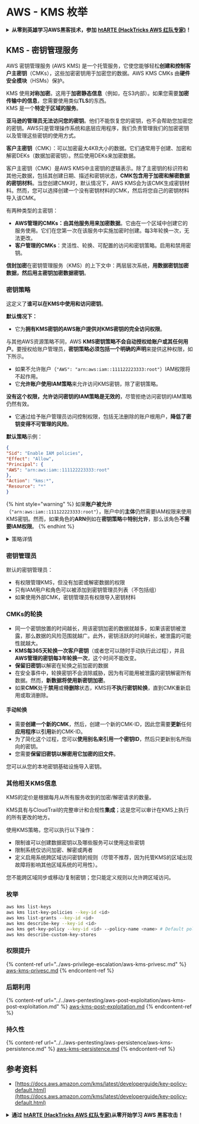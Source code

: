 # AWS - KMS 枚举

<details>

<summary><strong>从零到英雄学习AWS黑客技术，参加</strong> <a href="https://training.hacktricks.xyz/courses/arte"><strong>htARTE (HackTricks AWS 红队专家)</strong></a><strong>！</strong></summary>

支持HackTricks的其他方式：

* 如果您想在 **HackTricks中看到您的公司广告** 或 **下载HackTricks的PDF**，请查看[**订阅计划**](https://github.com/sponsors/carlospolop)！
* 获取[**官方PEASS & HackTricks商品**](https://peass.creator-spring.com)
* 发现[**PEASS家族**](https://opensea.io/collection/the-peass-family)，我们独家的[**NFTs系列**](https://opensea.io/collection/the-peass-family)
* **加入** 💬 [**Discord群组**](https://discord.gg/hRep4RUj7f) 或 [**telegram群组**](https://t.me/peass) 或在 **Twitter** 🐦 上**关注**我 [**@carlospolopm**](https://twitter.com/carlospolopm)**。**
* **通过向** [**HackTricks**](https://github.com/carlospolop/hacktricks) 和 [**HackTricks Cloud**](https://github.com/carlospolop/hacktricks-cloud) github仓库提交PR来分享您的黑客技巧。

</details>

## KMS - 密钥管理服务

AWS 密钥管理服务 (AWS KMS) 是一个托管服务，它使您能够轻松**创建和控制客户主密钥**（CMKs），这些加密密钥用于加密您的数据。AWS KMS CMKs 由**硬件安全模块**（HSMs）保护。

KMS 使用**对称加密**。这用于**加密静态信息**（例如，在S3内部）。如果您需要**加密传输中的信息**，您需要使用类似**TLS**的东西。\
KMS 是一个**特定于区域的服务**。

**亚马逊的管理员无法访问您的密钥**。他们不能恢复您的密钥，也不会帮助您加密您的密钥。AWS只是管理操作系统和底层应用程序，我们负责管理我们的加密密钥以及管理这些密钥的使用方式。

**客户主密钥**（CMK）：可以加密最大4KB大小的数据。它们通常用于创建、加密和解密DEKs（数据加密密钥）。然后使用DEKs来加密数据。

客户主密钥（CMK）是AWS KMS中主密钥的逻辑表示。除了主密钥的标识符和其他元数据，包括其创建日期、描述和密钥状态，**CMK包含用于加密和解密数据的密钥材料**。当您创建CMK时，默认情况下，AWS KMS会为该CMK生成密钥材料。然而，您可以选择创建一个没有密钥材料的CMK，然后将您自己的密钥材料导入该CMK。

有两种类型的主密钥：

* **AWS管理的CMKs：由其他服务用来加密数据**。它由在一个区域中创建它的服务使用。它们在您第一次在该服务中实施加密时创建。每3年轮换一次，无法更改。
* **客户管理的CMKs**：灵活性、轮换、可配置的访问和密钥策略。启用和禁用密钥。

**信封加密**在密钥管理服务（KMS）的上下文中：两层层次系统，**用数据密钥加密数据，然后用主密钥加密数据密钥**。

### 密钥策略

这定义了**谁可以在KMS中使用和访问密钥**。

**默认情况下：**

*   它为**拥有KMS密钥的AWS账户提供对KMS密钥的完全访问权限**。

与其他AWS资源策略不同，AWS **KMS密钥策略不会自动授权给账户或其任何用户**。要授权给账户管理员，**密钥策略必须包括一个明确的声明**来提供这种权限，如下所示。

* 如果不允许账户（`"AWS": "arn:aws:iam::111122223333:root"`）IAM权限将不起作用。
*   它**允许账户使用IAM策略**来允许访问KMS密钥，除了密钥策略。

**没有这个权限，允许访问密钥的IAM策略是无效的**，尽管拒绝访问密钥的IAM策略仍然有效。
* 它通过给予账户管理员访问控制权限，包括无法删除的账户根用户，**降低了密钥变得不可管理的风险**。

**默认策略**示例：
```json
{
"Sid": "Enable IAM policies",
"Effect": "Allow",
"Principal": {
"AWS": "arn:aws:iam::111122223333:root"
},
"Action": "kms:*",
"Resource": "*"
}
```
{% hint style="warning" %}
如果**账户被允许**（`"arn:aws:iam::111122223333:root"`），账户中的**主体**仍然需要IAM权限来使用KMS密钥。然而，如果角色的**ARN**例如在**密钥策略**中**特别允许**，那么该角色**不需要IAM权限**。
{% endhint %}

<details>

<summary>策略详情</summary>

策略的属性：

* 基于JSON的文档
* 资源 --> 受影响的资源（可以是"\*"）
* 操作 --> kms:Encrypt, kms:Decrypt, kms:CreateGrant ...（权限）
* 效果 --> 允许/拒绝
* 主体 --> 受影响的arn
* 条件（可选） --> 给予权限的条件

授权：

* 允许将您的权限委托给您AWS账户内的另一个AWS主体。您需要使用AWS KMS API来创建它们。可以指定CMK标识符、授权主体和所需的操作级别（Decrypt, Encrypt, GenerateDataKey...）
* 授权创建后，将发放GrantToken和GratID

**访问**：

* 通过**密钥策略** -- 如果存在，这将**优先**于IAM策略
* 通过**IAM策略**
* 通过**授权**

</details>

### 密钥管理员

默认的密钥管理员：

* 有权限管理KMS，但没有加密或解密数据的权限
* 只有IAM用户和角色可以被添加到密钥管理员列表（不包括组）
* 如果使用外部CMK，密钥管理员有权限导入密钥材料

### CMKs的轮换

* 同一个密钥放置的时间越长，用该密钥加密的数据就越多，如果该密钥被泄露，那么数据的风险范围就越广。此外，密钥活跃的时间越长，被泄露的可能性就越大。
* **KMS每365天轮换一次客户密钥**（或者您可以随时手动执行此过程），并且**AWS管理的密钥每3年轮换一次**，这个时间不能改变。
* **保留旧密钥**以解密在轮换之前加密的数据
* 在安全事件中，轮换密钥不会消除威胁，因为有可能用被泄露的密钥解密所有数据。然而，**新数据将使用新密钥加密**。
* 如果**CMK**处于**禁用**或**待删除**状态，KMS将**不执行密钥轮换**，直到CMK重新启用或取消删除。

#### 手动轮换

* 需要**创建一个新的CMK**，然后，创建一个新的CMK-ID，因此您需要**更新**任何**应用程序**以**引用**新的CMK-ID。
* 为了简化这个过程，您可以**使用别名来引用一个密钥ID**，然后只更新别名所指向的密钥。
* 您需要**保留旧密钥以解密用它加密的旧文件**。

您可以从您的本地密钥基础设施导入密钥。

### 其他相关KMS信息

KMS的定价是根据每月从所有服务收到的加密/解密请求的数量。

KMS具有与CloudTrail的完整审计和合规性**集成**；这是您可以审计在KMS上执行的所有更改的地方。

使用KMS策略，您可以执行以下操作：

* 限制谁可以创建数据密钥以及哪些服务可以使用这些密钥
* 限制系统仅访问加密、解密或两者
* 定义启用系统跨区域访问密钥的规则（尽管不推荐，因为托管KMS的区域出现故障将影响其他区域系统的可用性）。

您不能跨区域同步或移动/复制密钥；您只能定义规则以允许跨区域访问。

### 枚举
```bash
aws kms list-keys
aws kms list-key-policies --key-id <id>
aws kms list-grants --key-id <id>
aws kms describe-key --key-id <id>
aws kms get-key-policy --key-id <id> --policy-name <name> # Default policy name is "default"
aws kms describe-custom-key-stores
```
### 权限提升

{% content-ref url="../aws-privilege-escalation/aws-kms-privesc.md" %}
[aws-kms-privesc.md](../aws-privilege-escalation/aws-kms-privesc.md)
{% endcontent-ref %}

### 后期利用

{% content-ref url="../../aws-pentesting/aws-post-exploitation/aws-kms-post-exploitation.md" %}
[aws-kms-post-exploitation.md](../../aws-pentesting/aws-post-exploitation/aws-kms-post-exploitation.md)
{% endcontent-ref %}

### 持久性

{% content-ref url="../../aws-pentesting/aws-persistence/aws-kms-persistence.md" %}
[aws-kms-persistence.md](../../aws-pentesting/aws-persistence/aws-kms-persistence.md)
{% endcontent-ref %}

## 参考资料

* [https://docs.aws.amazon.com/kms/latest/developerguide/key-policy-default.html](https://docs.aws.amazon.com/kms/latest/developerguide/key-policy-default.html)

<details>

<summary><strong>通过</strong> <a href="https://training.hacktricks.xyz/courses/arte"><strong>htARTE (HackTricks AWS 红队专家)</strong></a><strong>从零开始学习 AWS 黑客攻击！</strong></summary>

支持 HackTricks 的其他方式：

* 如果您想在 HackTricks 中看到您的**公司广告**或**下载 HackTricks 的 PDF 版本**，请查看[**订阅计划**](https://github.com/sponsors/carlospolop)！
* 获取[**官方 PEASS & HackTricks 商品**](https://peass.creator-spring.com)
* 发现[**PEASS 家族**](https://opensea.io/collection/the-peass-family)，我们独家的[**NFTs 集合**](https://opensea.io/collection/the-peass-family)
* **加入** 💬 [**Discord 群组**](https://discord.gg/hRep4RUj7f) 或 [**telegram 群组**](https://t.me/peass) 或在 **Twitter** 🐦 上**关注**我 [**@carlospolopm**](https://twitter.com/carlospolopm)**。**
* **通过向** [**HackTricks**](https://github.com/carlospolop/hacktricks) 和 [**HackTricks Cloud**](https://github.com/carlospolop/hacktricks-cloud) github 仓库提交 PR 来**分享您的黑客技巧。

</details>
